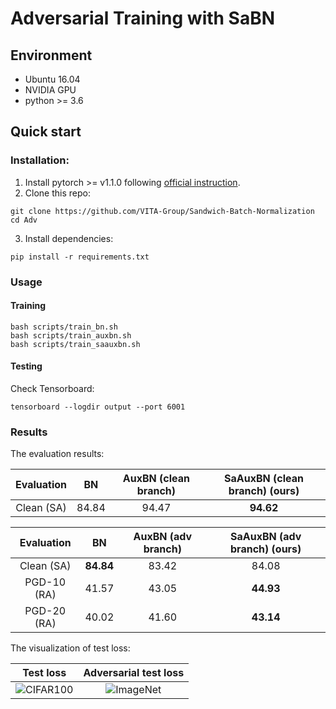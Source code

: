 # Adversarial Training with SaBN

## Environment
* Ubuntu 16.04
* NVIDIA GPU
* python >= 3.6
## Quick start
### Installation:
1. Install pytorch >= v1.1.0 following [official instruction](https://pytorch.org/).
2. Clone this repo:
```shell
git clone https://github.com/VITA-Group/Sandwich-Batch-Normalization
cd Adv
```
3. Install dependencies:
```shell
pip install -r requirements.txt
```

### Usage
#### Training
```shell
bash scripts/train_bn.sh
bash scripts/train_auxbn.sh
bash scripts/train_saauxbn.sh
```

#### Testing
Check Tensorboard:
```shell
tensorboard --logdir output --port 6001
```

### Results
The evaluation results: 

| Evaluation |   BN  | AuxBN (clean branch) | SaAuxBN (clean branch) (ours) |
|:----------:|:-----:|:--------------------:|:----------------------:|
| Clean (SA) | 84.84 |         94.47        |          **94.62**         |

|  Evaluation |   BN  | AuxBN (adv branch) | SaAuxBN (adv branch) (ours) |
|:-----------:|:-----:|:------------------:|:--------------------:|
|  Clean (SA) | **84.84** |        83.42       |         84.08        |
| PGD-10 (RA) | 41.57 |        43.05       |         **44.93**        |
| PGD-20 (RA) | 40.02 |        41.60       |         **43.14**        |

The visualization of test loss:

Test loss          |  Adversarial test loss
:-------------------------:|:-------------------------:
![CIFAR100](../imgs/clean_tloss.png)  |  ![ImageNet](../imgs/adv_atloss.png)